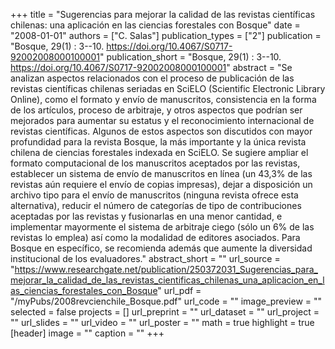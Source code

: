 +++
title = "Sugerencias para mejorar la calidad de las revistas científicas chilenas: una aplicación en las ciencias forestales con Bosque"
date = "2008-01-01"
authors = ["C. Salas"]
publication_types = ["2"]
publication = "Bosque, 29(1) : 3--10. https://doi.org/10.4067/S0717-92002008000100001"
publication_short = "Bosque, 29(1) : 3--10. https://doi.org/10.4067/S0717-92002008000100001"
abstract = "Se analizan aspectos relacionados con el proceso de publicación de las revistas científicas chilenas seriadas en SciELO (Scientific Electronic Library Online), como el formato y envío de manuscritos, consistencia en la forma de los artículos, proceso de arbitraje, y otros aspectos que podrían ser mejorados para aumentar su estatus y el reconocimiento internacional de revistas científicas. Algunos de estos aspectos son discutidos con mayor profundidad para la revista Bosque, la más importante y la única revista chilena de ciencias forestales indexada en SciELO. Se sugiere ampliar el formato computacional de los manuscritos aceptados por las revistas, establecer un sistema de envío de manuscritos en línea (un 43,3% de las revistas aún requiere el envío de copias impresas), dejar a disposición un archivo tipo para el envío de manuscritos (ninguna revista ofrece esta alternativa), reducir el número de categorías de tipo de contribuciones aceptadas por las revistas y fusionarlas en una menor cantidad, e implementar mayormente el sistema de arbitraje ciego (sólo un 6% de las revistas lo emplea) así como la modalidad de editores asociados. Para Bosque en específico, se recomienda además que aumente la diversidad institucional de los evaluadores."
abstract_short = ""
url_source = "https://www.researchgate.net/publication/250372031_Sugerencias_para_mejorar_la_calidad_de_las_revistas_cientificas_chilenas_una_aplicacion_en_las_ciencias_forestales_con_Bosque"
url_pdf = "/myPubs/2008revcienchile_Bosque.pdf"
url_code = ""
image_preview = ""
selected = false
projects = []
url_preprint = ""
url_dataset = ""
url_project = ""
url_slides = ""
url_video = ""
url_poster = ""
math = true
highlight = true
[header]
image = ""
caption = ""
+++
